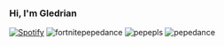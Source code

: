 ### Hi, I'm Gledrian



[![Spotify](https://novatorem-iota-pearl.vercel.app/api/spotify)](https://open.spotify.com/user/gledrianregalagutierrez)
![fortnitepepedance](https://user-images.githubusercontent.com/68104451/114303700-c17c7900-9acf-11eb-8f5c-4b7c4673739c.gif)
![pepepls](https://user-images.githubusercontent.com/68104451/114303706-c5100000-9acf-11eb-8ee4-0e75d8932f3e.gif)
![pepedance](https://user-images.githubusercontent.com/68104451/114303707-c6412d00-9acf-11eb-897d-88840e56ec52.gif)
